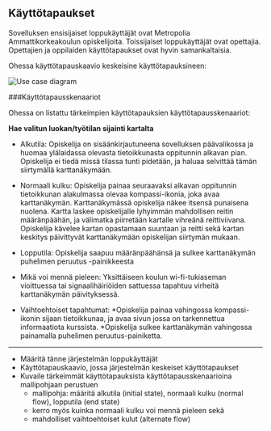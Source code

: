 ## Käyttötapaukset

Sovelluksen ensisijaiset loppukäyttäjät ovat Metropolia Ammattikorkeakoulun opiskelijoita.
Toissijaiset loppukäyttäjät ovat opettajia. Opettajien ja oppilaiden käyttötapaukset ovat hyvin 
samankaltaisia.

Ohessa käyttötapauskaavio keskeisine käyttötapauksineen:

![Use case diagram](http://users.metropolia.fi/~ilariju/UseCase_Diagram1.png)


###Käyttötapausskenaariot

Ohessa on listattu tärkeimpien käyttötapauksien käyttötapausskenaariot:

**Hae valitun luokan/työtilan sijainti kartalta**

- Alkutila: Opiskelija on sisäänkirjautuneena sovelluksen päävalikossa ja huomaa ylälaidassa olevasta 
tietoikkunasta oppitunnin alkavan pian. Opiskelija ei tiedä missä tilassa tunti pidetään, ja haluaa 
selvittää tämän siirtymällä karttanäkymään.

- Normaali kulku: Opiskelija painaa seuraavaksi alkavan oppitunnin tietoikkunan alakulmassa olevaa 
kompassi-ikonia, joka avaa karttanäkymän. Karttanäkymässä opiskelija näkee itsensä punaisena nuolena.
Kartta laskee opiskelijalle lyhyimmän mahdollisen reitin määränpäähän, ja välimatka piirretään kartalle 
vihreänä reittiviivana. Opiskelija kävelee kartan opastamaan suuntaan ja reitti sekä kartan keskitys 
päivittyvät karttanäkymään opiskelijan siirtymän mukaan. 

- Lopputila: Opiskelija saapuu määränpäähänsä ja sulkee karttanäkymän puhelimen peruutus -painikkeesta

- Mikä voi mennä pieleen: Yksittäiseen koulun wi-fi-tukiaseman vioittuessa tai signaalihäiriöiden sattuessa
tapahtuu virheitä karttanäkymän päivityksessä.

- Vaihtoehtoiset tapahtumat: 
*Opiskelija painaa vahingossa kompassi-ikonin sijaan tietoikkunaa, ja avaa sivun jossa on tarkennettua 
informaatiota kurssista.
*Opiskelija sulkee karttanäkymän vahingossa painamalla puhelimen peruutus-painiketta.
    




--------------
* Määritä tänne järjestelmän loppukäyttäjät
* Käyttötapauskaavio, jossa järjestelmän keskeiset käyttötapaukset
* Kuvaile tärkeimmät käyttötapauksista käyttötapausskenaarioina mallipohjaan perustuen
  * mallipohja: määritä alkutila (initial state), normaali kulku (normal flow), lopputila (end state)
  * kerro myös kuinka normaali kulku voi mennä pieleen sekä
  * mahdolliset vaihtoehtoiset kulut (alternate flow)